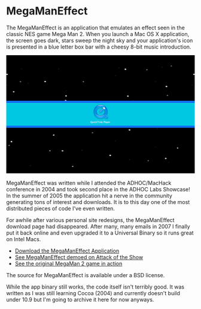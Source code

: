 # MegaManEffect

The MegaManEffect is an application that emulates an effect seen in the classic NES game Mega Man 2. When you launch a Mac OS X application, the screen goes dark, stars sweep the night sky and your application's icon is presented in a blue letter box bar with a cheesy 8-bit music introduction.

![MegaManEffect](images/sample_screen.jpg)

MegaManEffect was written while I attended the ADHOC/MacHack conference in 2004 and took second place in the ADHOC Labs Showcase! In the summer of 2005 the application hit a nerve in the community generating tons of interest and downloads. It is to this day one of the most distributed pieces of code I've even written. 

For awhile after various personal site redesigns,  the MegaManEffect download page had disappeared. After many, many emails in 2007 I finally put it back online and even upgraded it to a Universal Binary so it runs great on Intel Macs. 

* [Download the MegaManEffect Application](https://github.com/zorn/MegaManEffect/releases/download/1.1/MegaManEffect.app.zip)
* [See MegaManEffect demoed on Attack of the Show](megamention.mov)
* [See the original MegaMan 2 game in action](mmsample.mov) 

The source for MegaManEffect is available under a BSD license.

While the app binary still works, the code itself isn't terribly good. It was written as I was still learning Cocoa (2004) and currently doesn't build under 10.9 but I'm going to archive it here for now anyways.
